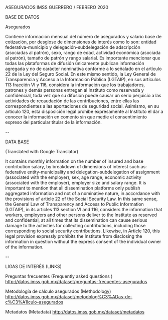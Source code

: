 ASEGURADOS IMSS GUERRERO / FEBRERO 2020 


BASE DE DATOS 


Asegurados 

Contiene información mensual del número de asegurados y salario base de cotización, por desglose de dimensiones de interés como lo son: entidad federativa-municipio y delegación-subdelegación de adscripción (asociadas al patrón), sexo, rango de edad, actividad económica (asociada al patrón), tamaño de patrón y rango salarial.
Es importante mencionar que todas las plataformas de difusión únicamente publican información agregada y no de carácter nominativa conforme a lo señalado en el artículo 22 de la Ley del Seguro Social. En este mismo sentido, la Ley General de Transparencia y Acceso a la Información Pública (LGTAIP), en sus artículos 113 fracción VI y 116, considera la información que los trabajadores, patrones y demás personas entregan al Instituto como reservada y confidencial, toda vez que su difusión puede causar un serio perjuicio a las actividades de recaudación de las contribuciones, entre ellas las correspondientes a las aportaciones de seguridad social. Asimismo, en su artículo 120, esta disposición legal prohíbe expresamente al Instituto el dar a conocer la información en comento sin que medie el consentimiento expreso del particular titular de la información.


--

DATA BASE


(Translated with Google Translator) 

It contains monthly information on the number of insured and base contribution salary, by breakdown of dimensions of interest such as: federative entity-municipality and delegation-subdelegation of assignment (associated with the employer), sex, age range, economic activity (associated with the employer), employer size and salary range.
It is important to mention that all dissemination platforms only publish aggregated information and not of a nominative nature, in accordance with the provisions of article 22 of the Social Security Law. In this same sense, the General Law of Transparency and Access to Public Information (LGTAIP), in its articles 113 section VI and 116, considers the information that workers, employers and other persons deliver to the Institute as reserved and confidential, at all times that its dissemination can cause serious damage to the activities for collecting contributions, including those corresponding to social security contributions. Likewise, in Article 120, this legal provision expressly prohibits the Institute from disclosing the information in question without the express consent of the individual owner of the information.


--

LIGAS DE INTERÉS (LINKS) 

Preguntas frecuentes (Frequently asked questions )
http://datos.imss.gob.mx/dataset/preguntas-frecuentes-asegurados

Metodología de cálculo asegurados (Methodology)
http://datos.imss.gob.mx/dataset/metodolog%C3%ADas-de-c%C3%A1lculo-asegurados

Metadatos (Metadata)
http://datos.imss.gob.mx/dataset/metadatos

